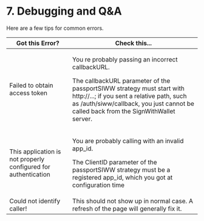 # 7. Debugging and Q\&A

Here are a few tips for common errors.

| Got this Error?                                                | Check this...                                                                                                                                                                                                                                                                     |
| -------------------------------------------------------------- | --------------------------------------------------------------------------------------------------------------------------------------------------------------------------------------------------------------------------------------------------------------------------------- |
| Failed to obtain access token                                  | <p>You re probably passing an incorrect callbackURL.</p><p></p><p>The callbackURL parameter of the passportSIWW strategy must start with http://...; if you sent a relative path, such as /auth/siww/callback, you just cannot be called back from the SignWithWallet server.</p> |
| This application is not properly configured for authentication | <p>You are probably calling with an invalid app_id. </p><p></p><p>The ClientID  parameter of the passportSIWW strategy must be a registered app_id, which you got at configuration time</p>                                                                                       |
| Could not identify caller!                                     | This should not show up in normal case. A refresh of the page will generally fix it.                                                                                                                                                                                              |
